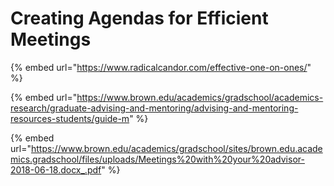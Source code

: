# Creating Agendas for Efficient Meetings

{% embed url="https://www.radicalcandor.com/effective-one-on-ones/" %}

{% embed url="https://www.brown.edu/academics/gradschool/academics-research/graduate-advising-and-mentoring/advising-and-mentoring-resources-students/guide-m" %}

{% embed url="https://www.brown.edu/academics/gradschool/sites/brown.edu.academics.gradschool/files/uploads/Meetings%20with%20your%20advisor-2018-06-18.docx_.pdf" %}
